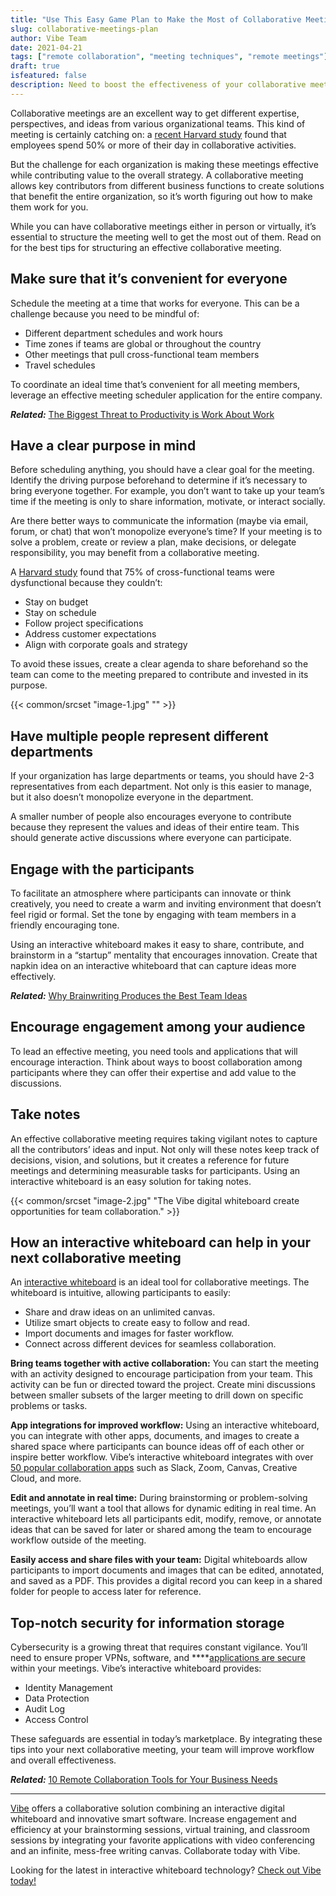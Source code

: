 ```yaml
---
title: "Use This Easy Game Plan to Make the Most of Collaborative Meetings"
slug: collaborative-meetings-plan
author: Vibe Team
date: 2021-04-21
tags: ["remote collaboration", "meeting techniques", "remote meetings"]
draft: true
isfeatured: false
description: Need to boost the effectiveness of your collaborative meetings? Vibe offers essential tips for engaging participants.
---
```




Collaborative meetings are an excellent way to get different expertise, perspectives, and ideas from various organizational teams. This kind of meeting is certainly catching on: a [recent Harvard study](https://hbr.org/2016/01/collaborative-overload) found that employees spend 50% or more of their day in collaborative activities.

But the challenge for each organization is making these meetings effective while contributing value to the overall strategy. A collaborative meeting allows key contributors from different business functions to create solutions that benefit the entire organization, so it’s worth figuring out how to make them work for you.

While you can have collaborative meetings either in person or virtually, it’s essential to structure the meeting well to get the most out of them. Read on for the best tips for structuring an effective collaborative meeting.

## Make sure that it’s convenient for everyone

Schedule the meeting at a time that works for everyone. This can be a challenge because you need to be mindful of:

- Different department schedules and work hours
- Time zones if teams are global or throughout the country
- Other meetings that pull cross-functional team members
- Travel schedules

To coordinate an ideal time that’s convenient for all meeting members, leverage an effective meeting scheduler application for the entire company.

***Related:*** [The Biggest Threat to Productivity is Work About Work](https://vibe.us/blog/the-biggest-threat-to-productivity-is-work-about-work-heres-how-to-fix-it/)

## Have a clear purpose in mind

Before scheduling anything, you should have a clear goal for the meeting. Identify the driving purpose beforehand to determine if it’s necessary to bring everyone together. For example, you don’t want to take up your team’s time if the meeting is only to share information, motivate, or interact socially.

Are there better ways to communicate the information (maybe via email, forum, or chat) that won’t monopolize everyone’s time? If your meeting is to solve a problem, create or review a plan, make decisions, or delegate responsibility, you may benefit from a collaborative meeting.

A [Harvard study](#) found that 75% of cross-functional teams were dysfunctional because they couldn’t:

- Stay on budget
- Stay on schedule
- Follow project specifications
- Address customer expectations
- Align with corporate goals and strategy

To avoid these issues, create a clear agenda to share beforehand so the team can come to the meeting prepared to contribute and invested in its purpose.


{{< common/srcset "image-1.jpg" "" >}}

## Have multiple people represent different departments

If your organization has large departments or teams, you should have 2-3 representatives from each department. Not only is this easier to manage, but it also doesn’t monopolize everyone in the department.

A smaller number of people also encourages everyone to contribute because they represent the values and ideas of their entire team. This should generate active discussions where everyone can participate.

## Engage with the participants

To facilitate an atmosphere where participants can innovate or think creatively, you need to create a warm and inviting environment that doesn’t feel rigid or formal. Set the tone by engaging with team members in a friendly encouraging tone.

Using an interactive whiteboard makes it easy to share, contribute, and brainstorm in a “startup” mentality that encourages innovation. Create that napkin idea on an interactive whiteboard that can capture ideas more effectively.

***Related:*** [Why Brainwriting Produces the Best Team Ideas](https://vibe.us/blog/why-brainwriting-produces-the-best-team-ideas/)                  

## Encourage engagement among your audience

To lead an effective meeting, you need tools and applications that will encourage interaction. Think about ways to boost collaboration among participants where they can offer their expertise and add value to the discussions.

## Take notes

An effective collaborative meeting requires taking vigilant notes to capture all the contributors’ ideas and input. Not only will these notes keep track of decisions, vision, and solutions, but it creates a reference for future meetings and determining measurable tasks for participants. Using an interactive whiteboard is an easy solution for taking notes.


{{< common/srcset "image-2.jpg" "The Vibe digital whiteboard create opportunities for team collaboration." >}}

## How an interactive whiteboard can help in your next collaborative meeting

An [interactive whiteboard](https://vibe.us/software/) is an ideal tool for collaborative meetings. The whiteboard is intuitive, allowing participants to easily:

- Share and draw ideas on an unlimited canvas.
- Utilize smart objects to create easy to follow and read.
- Import documents and images for faster workflow.
- Connect across different devices for seamless collaboration.

**Bring teams together with active collaboration:**
You can start the meeting with an activity designed to encourage participation from your team. This activity can be fun or directed toward the project. Create mini discussions between smaller subsets of the larger meeting to drill down on specific problems or tasks.

**App integrations for improved workflow:**
Using an interactive whiteboard, you can integrate with other apps, documents, and images to create a shared space where participants can bounce ideas off of each other or inspire better workflow. Vibe’s interactive whiteboard integrates with over [50 popular collaboration apps](https://vibe.us/android-app-store/) such as Slack, Zoom, Canvas, Creative Cloud, and more.

**Edit and annotate in real time:**
During brainstorming or problem-solving meetings, you’ll want a tool that allows for dynamic editing in real time. An interactive whiteboard lets all participants edit, modify, remove, or annotate ideas that can be saved for later or shared among the team to encourage workflow outside of the meeting.

**Easily access and share files with your team:**
Digital whiteboards allow participants to import documents and images that can be edited, annotated, and saved as a PDF. This provides a digital record you can keep in a shared folder for people to access later for reference.

## Top-notch security for information storage

Cybersecurity is a growing threat that requires constant vigilance. You’ll need to ensure proper VPNs, software, and ****[applications are secure](https://vibe.us/security/) within your meetings. Vibe’s interactive whiteboard provides:

- Identity Management
- Data Protection
- Audit Log
- Access Control

These safeguards are essential in today’s marketplace. By integrating these tips into your next collaborative meeting, your team will improve workflow and overall effectiveness.

***Related:*** [10 Remote Collaboration Tools for Your Business Needs](https://vibe.us/blog/remote-collaboration-tools-for-your-business-needs/)



----------

[Vibe](https://vibe.us/) offers a collaborative solution combining an interactive digital whiteboard and innovative smart software. Increase engagement and efficiency at your brainstorming sessions, virtual training, and classroom sessions by integrating your favorite applications with video conferencing and an infinite, mess-free writing canvas. Collaborate today with Vibe.

Looking for the latest in interactive whiteboard technology? [Check out Vibe today!](https://vibe.us/order/)
